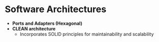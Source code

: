 # Software Architectures

- **Ports and Adapters (Hexagonal)**
- **CLEAN architecture**
  - Incorporates SOLID principles for maintainability and scalability

